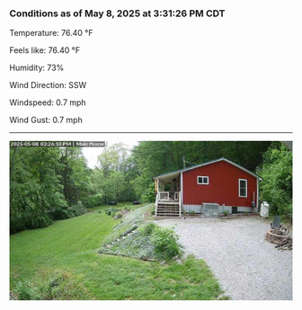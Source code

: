 ### Conditions as of May 8, 2025 at 3:31:26 PM CDT 

Temperature: 76.40 &deg;F

Feels like: 76.40 &deg;F

Humidity: 73%

Wind Direction: SSW

Windspeed: 0.7 mph

Wind Gust: 0.7 mph

---

<img src="./images/latest.jpeg"/>

